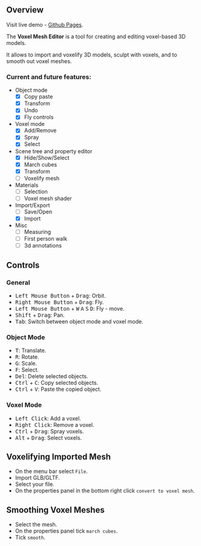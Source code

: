 ## Overview
Visit live demo - [Github Pages](https://gharielsl.github.io/voxel-mesh-editor).

The **Voxel Mesh Editor** is a tool for creating and editing voxel-based 3D models.

It allows to import and voxelify 3D models, sculpt with voxels, and to smooth out voxel meshes.

### Current and future features: 
- Object mode
    - [x] Copy paste
    - [x] Transform
    - [x] Undo
    - [x] Fly controls
- Voxel mode
    - [x] Add/Remove
    - [x] Spray
    - [x] Select
- Scene tree and property editor
    - [x] Hide/Show/Select
    - [x] March cubes
    - [x] Transform
    - [ ] Voxelify mesh
- Materials
    - [ ] Selection
    - [ ] Voxel mesh shader
- Import/Export
    - [ ] Save/Open
    - [x] Import
- Misc
    - [ ] Measuring
    - [ ] First person walk
    - [ ] 3d annotations

## Controls

### General
- <kbd>Left Mouse Button</kbd> + <kbd>Drag</kbd>: Orbit.
- <kbd>Right Mouse Button</kbd> + <kbd>Drag</kbd>: Fly.
- <kbd>Left Mouse Button</kbd> + <kbd>W</kbd>  <kbd>A</kbd>  <kbd>S</kbd>  <kbd>D</kbd>: Fly - move.
- <kbd>Shift</kbd> + <kbd>Drag</kbd>: Pan.
- <kbd>Tab</kbd>: Switch between object mode and voxel mode.

### Object Mode
- <kbd>T</kbd>: Translate.
- <kbd>R</kbd>: Rotate.
- <kbd>G</kbd>: Scale.
- <kbd>F</kbd>: Select.
- <kbd>Del</kbd>: Delete selected objects.
- <kbd>Ctrl</kbd> + <kbd>C</kbd>: Copy selected objects.
- <kbd>Ctrl</kbd> + <kbd>V</kbd>: Paste the copied object.

### Voxel Mode
- <kbd>Left Click</kbd>: Add a voxel.
- <kbd>Right Click</kbd>: Remove a voxel.
- <kbd>Ctrl</kbd> + <kbd>Drag</kbd>: Spray voxels.
- <kbd>Alt</kbd> + <kbd>Drag</kbd>: Select voxels.

## Voxelifying Imported Mesh
- On the menu bar select `File`.
- Import GLB/GLTF.
- Select your file.
- On the properties panel in the bottom right click `convert to voxel mesh`.

## Smoothing Voxel Meshes
- Select the mesh.
- On the properties panel tick `march cubes`.
- Tick `smooth`.
